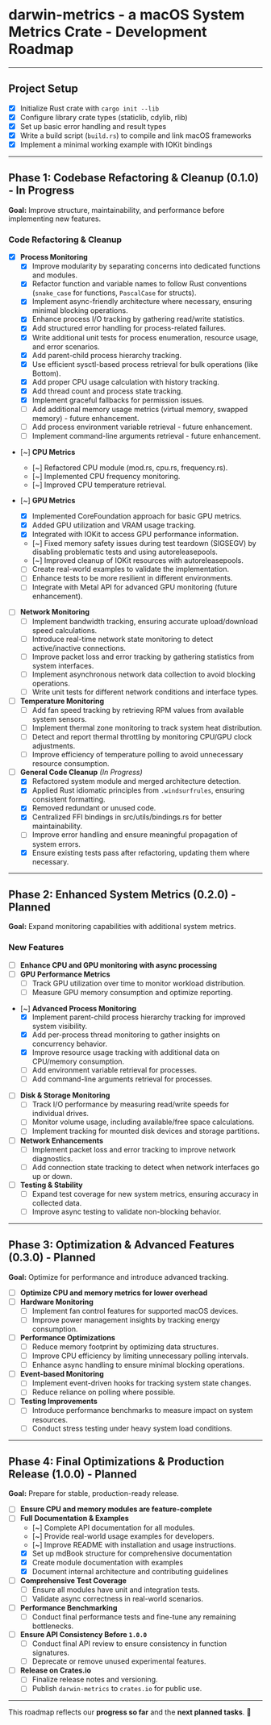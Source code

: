 # darwin-metrics - a macOS System Metrics Crate - Development Roadmap

---

## **Project Setup**

- [x] Initialize Rust crate with `cargo init --lib`
- [x] Configure library crate types (staticlib, cdylib, rlib)
- [x] Set up basic error handling and result types
- [x] Write a build script (`build.rs`) to compile and link macOS frameworks
- [x] Implement a minimal working example with IOKit bindings

---

## **Phase 1: Codebase Refactoring & Cleanup (0.1.0) - In Progress**

**Goal:** Improve structure, maintainability, and performance before implementing new features.

### **Code Refactoring & Cleanup**

- [x] **Process Monitoring**
  - [x] Improve modularity by separating concerns into dedicated functions and modules.
  - [x] Refactor function and variable names to follow Rust conventions (`snake_case` for functions, `PascalCase` for structs).
  - [x] Implement async-friendly architecture where necessary, ensuring minimal blocking operations.
  - [x] Enhance process I/O tracking by gathering read/write statistics.
  - [x] Add structured error handling for process-related failures.
  - [x] Write additional unit tests for process enumeration, resource usage, and error scenarios.
  - [x] Add parent-child process hierarchy tracking.
  - [x] Use efficient sysctl-based process retrieval for bulk operations (like Bottom).
  - [x] Add proper CPU usage calculation with history tracking.
  - [x] Add thread count and process state tracking.
  - [x] Implement graceful fallbacks for permission issues.
  - [ ] Add additional memory usage metrics (virtual memory, swapped memory) - future enhancement.
  - [ ] Add process environment variable retrieval - future enhancement.
  - [ ] Implement command-line arguments retrieval - future enhancement.

- [~] **CPU Metrics**
  - [~] Refactored CPU module (mod.rs, cpu.rs, frequency.rs).
  - [~] Implemented CPU frequency monitoring.
  - [~] Improved CPU temperature retrieval.

- [~] **GPU Metrics**
  - [x] Implemented CoreFoundation approach for basic GPU metrics.
  - [x] Added GPU utilization and VRAM usage tracking.
  - [x] Integrated with IOKit to access GPU performance information.
  - [~] Fixed memory safety issues during test teardown (SIGSEGV) by disabling problematic tests and using autoreleasepools.
  - [~] Improved cleanup of IOKit resources with autoreleasepools.
  - [ ] Create real-world examples to validate the implementation.
  - [ ] Enhance tests to be more resilient in different environments.
  - [ ] Integrate with Metal API for advanced GPU monitoring (future enhancement).

- [ ] **Network Monitoring**
  - [ ] Implement bandwidth tracking, ensuring accurate upload/download speed calculations.
  - [ ] Introduce real-time network state monitoring to detect active/inactive connections.
  - [ ] Improve packet loss and error tracking by gathering statistics from system interfaces.
  - [ ] Implement asynchronous network data collection to avoid blocking operations.
  - [ ] Write unit tests for different network conditions and interface types.

- [ ] **Temperature Monitoring**
  - [ ] Add fan speed tracking by retrieving RPM values from available system sensors.
  - [ ] Implement thermal zone monitoring to track system heat distribution.
  - [ ] Detect and report thermal throttling by monitoring CPU/GPU clock adjustments.
  - [ ] Improve efficiency of temperature polling to avoid unnecessary resource consumption.

- [ ] **General Code Cleanup** *(In Progress)*
  - [x] Refactored system module and merged architecture detection.
  - [x] Applied Rust idiomatic principles from `.windsurfrules`, ensuring consistent formatting.
  - [x] Removed redundant or unused code.
  - [x] Centralized FFI bindings in src/utils/bindings.rs for better maintainability.
  - [ ] Improve error handling and ensure meaningful propagation of system errors.
  - [x] Ensure existing tests pass after refactoring, updating them where necessary.

---

## **Phase 2: Enhanced System Metrics (0.2.0) - Planned**

**Goal:** Expand monitoring capabilities with additional system metrics.

### **New Features**

- [ ] **Enhance CPU and GPU monitoring with async processing**
- [ ] **GPU Performance Metrics**
  - [ ] Track GPU utilization over time to monitor workload distribution.
  - [ ] Measure GPU memory consumption and optimize reporting.

- [~] **Advanced Process Monitoring**
  - [x] Implement parent-child process hierarchy tracking for improved system visibility.
  - [x] Add per-process thread monitoring to gather insights on concurrency behavior.
  - [x] Improve resource usage tracking with additional data on CPU/memory consumption.
  - [ ] Add environment variable retrieval for processes.
  - [ ] Add command-line arguments retrieval for processes.

- [ ] **Disk & Storage Monitoring**
  - [ ] Track I/O performance by measuring read/write speeds for individual drives.
  - [ ] Monitor volume usage, including available/free space calculations.
  - [ ] Implement tracking for mounted disk devices and storage partitions.

- [ ] **Network Enhancements**
  - [ ] Implement packet loss and error tracking to improve network diagnostics.
  - [ ] Add connection state tracking to detect when network interfaces go up or down.

- [ ] **Testing & Stability**
  - [ ] Expand test coverage for new system metrics, ensuring accuracy in collected data.
  - [ ] Improve async testing to validate non-blocking behavior.

---

## **Phase 3: Optimization & Advanced Features (0.3.0) - Planned**

**Goal:** Optimize for performance and introduce advanced tracking.

- [ ] **Optimize CPU and memory metrics for lower overhead**
- [ ] **Hardware Monitoring**
  - [ ] Implement fan control features for supported macOS devices.
  - [ ] Improve power management insights by tracking energy consumption.
  
- [ ] **Performance Optimizations**
  - [ ] Reduce memory footprint by optimizing data structures.
  - [ ] Improve CPU efficiency by limiting unnecessary polling intervals.
  - [ ] Enhance async handling to ensure minimal blocking operations.

- [ ] **Event-based Monitoring**
  - [ ] Implement event-driven hooks for tracking system state changes.
  - [ ] Reduce reliance on polling where possible.

- [ ] **Testing Improvements**
  - [ ] Introduce performance benchmarks to measure impact on system resources.
  - [ ] Conduct stress testing under heavy system load conditions.

---

## **Phase 4: Final Optimizations & Production Release (1.0.0) - Planned**

**Goal:** Prepare for stable, production-ready release.

- [ ] **Ensure CPU and memory modules are feature-complete**
- [ ] **Full Documentation & Examples**
  - [~] Complete API documentation for all modules.
  - [~] Provide real-world usage examples for developers.
  - [~] Improve README with installation and usage instructions.
  - [x] Set up mdBook structure for comprehensive documentation
  - [x] Create module documentation with examples
  - [x] Document internal architecture and contributing guidelines

- [ ] **Comprehensive Test Coverage**
  - [ ] Ensure all modules have unit and integration tests.
  - [ ] Validate async correctness in real-world scenarios.

- [ ] **Performance Benchmarking**
  - [ ] Conduct final performance tests and fine-tune any remaining bottlenecks.

- [ ] **Ensure API Consistency Before `1.0.0`**
  - [ ] Conduct final API review to ensure consistency in function signatures.
  - [ ] Deprecate or remove unused experimental features.

- [ ] **Release on Crates.io**
  - [ ] Finalize release notes and versioning.
  - [ ] Publish `darwin-metrics` to `crates.io` for public use.

---

This roadmap reflects our **progress so far** and the **next planned tasks**. 🚀
